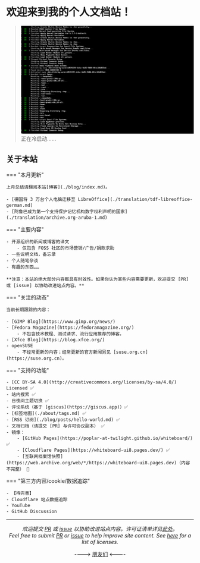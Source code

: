# 欢迎来到我的个人文档站！

> ![cover](./assets/start.png)  
> 正在冷启动……

<!---

图源 [HTTP Cats]

[HTTP Cats]: https://http.cat/

停更中，更多信息另见 [二月更新动态](./blog/posts/2024-02.md)。

--->

## 关于本站

=== "本月更新"

    上月总结请翻阅本站[博客](./blog/index.md)。

    - [德国将 3 万台个人电脑迁移至 LibreOffice](./translation/tdf-libreoffice-german.md)
    - [阿鲁巴成为第一个支持保护记忆机构数字权利声明的国家](./translation/archive.org-aruba-1.md)

=== "主要内容"

    - 开源组织的新闻或博客的译文
        - 仅包含 FOSS 社区的市场营销/广告/捐款求助
    - 一些说明文档，备忘录
    - 个人随笔杂谈
    - 有趣的东西……

    **注意：本站的绝大部分内容都具有时效性。如果你认为某些内容需要更新，欢迎提交 [PR] 或 [issue] 以协助改进站点内容。**

=== "关注的动态"

    当前长期跟踪的内容：

    - [GIMP Blog](https://www.gimp.org/news/)
    - [Fedora Magazine](https://fedoramagazine.org/)
        - 不包含技术教程、测试请求、流行应用推荐的博客。
    - [Xfce Blog](https://blog.xfce.org/)
    - openSUSE
        - 不经常更新的内容；经常更新的官方新闻另见 [suse.org.cn](https://suse.org.cn)。

=== "支持的功能"

    - [CC BY-SA 4.0](http://creativecommons.org/licenses/by-sa/4.0/) Licensed ✅
    - 站内搜索 ✅
    - 日夜间主题切换 ✅
    - 评论系统（基于 [giscus](https://giscus.app)）✅
    - [标签地图](./about/tags.md) ✅
    - [RSS 订阅](./blog/posts/hello-world.md) ✅
    - 文档归档（请提交 [PR] 与许可协议副本） ✅
    - 镜像：
        - [GitHub Pages](https://poplar-at-twilight.github.io/whiteboard/) ✅
        - [Cloudflare Pages](https://whiteboard-ui8.pages.dev/) ✅
        - [互联网档案馆快照](https://web.archive.org/web/*/https://whiteboard-ui8.pages.dev)（内容不完整） 🔄️

=== "第三方内容/cookie/数据追踪"

    - 【待完善】
    - Cloudflare 站点数据追踪
    - YouTube
    - GitHub Discussion

---

<center><em>

欢迎提交 [PR] 或 [issue] 以协助改进站点内容。许可证清单详见[此处]。<br />Feel free to submit [PR] or [issue] to help improve site content. See [here][此处] for a list of licenses.

</em></center>

<center>

----> [朋友们] <----

</center>

[PR]: https://github.com/poplar-at-twilight/whiteboard/pulls
[issue]: https://github.com/poplar-at-twilight/whiteboard/issues
[此处]: ./about/license.md
[朋友们]: ./about/friends.md